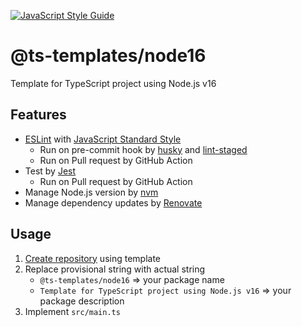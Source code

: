 [![JavaScript Style Guide](https://img.shields.io/badge/code_style-standard-brightgreen.svg)](https://standardjs.com)

# @ts-templates/node16

Template for TypeScript project using Node.js v16

## Features

- [ESLint](https://eslint.org/) with [JavaScript Standard Style](https://standardjs.com/)
  - Run on pre-commit hook by [husky](https://typicode.github.io/husky/) and [lint-staged](https://github.com/okonet/lint-staged)
  - Run on Pull request by GitHub Action
- Test by [Jest](https://jestjs.io/)
  - Run on Pull request by GitHub Action
- Manage Node.js version by [nvm](https://github.com/nvm-sh/nvm)
- Manage dependency updates by [Renovate](https://renovatebot.com/)

## Usage

1. [Create repository](https://github.com/ts-templates/node16/generate) using template
2. Replace provisional string with actual string
    - `@ts-templates/node16` => your package name
    - `Template for TypeScript project using Node.js v16` => your package description
3. Implement `src/main.ts`
